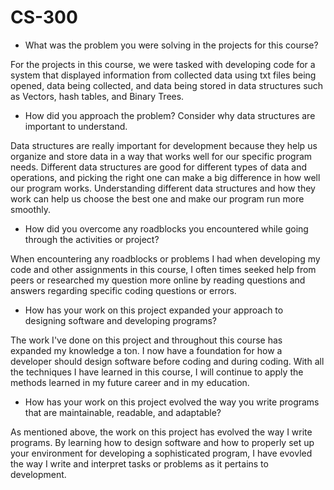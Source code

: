 # CS-300

- What was the problem you were solving in the projects for this course?

For the projects in this course, we were tasked with developing code for a system that displayed information from collected data using txt files being opened, data being collected, and data being stored in data structures such as Vectors, hash tables, and Binary Trees.

- How did you approach the problem? Consider why data structures are important to understand.

Data structures are really important for development because they help us organize and store data in a way that works well for our specific program needs. Different data structures are good for different types of data and operations, and picking the right one can make a big difference in how well our program works. Understanding different data structures and how they work can help us choose the best one and make our program run more smoothly.

- How did you overcome any roadblocks you encountered while going through the activities or project?

When encountering any roadblocks or problems I had when developing my code and other assignments in this course, I often times seeked help from peers or researched my question more online by reading questions and answers regarding specific coding questions or errors.

- How has your work on this project expanded your approach to designing software and developing programs?

The work I've done on this project and throughout this course has expanded my knowledge a ton. I now have a foundation for how a developer should design software before coding and during coding. With all the techniques I have learned in this course, I will continue to apply the methods learned in my future career and in my education.

- How has your work on this project evolved the way you write programs that are maintainable, readable, and adaptable?

As mentioned above, the work on this project has evolved the way I write programs. By learning how to design software and how to properly set up your environment for developing a sophisticated program, I have evovled the way I write and interpret tasks or problems as it pertains to development.

